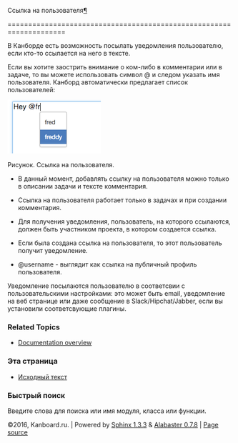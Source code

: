 Ссылка на пользователя[¶](#user-mentions "Ссылка на этот заголовок")

====================================================================



В Канборде есть возможность посылать уведомления пользователю, если кто-то ссылается на него в тексте.



Если вы хотите заострить внимание о ком-либо в комментарии или в задаче, то вы можете использовать символ @ и следом указать имя пользователя. Канборд автоматически предлагает список пользователей:



![User Mention](_images/mention-autocomplete.png)



Рисунок. Ссылка на пользователя.



-   В данный момент, добавлять ссылку на пользователя можно только в описании задачи и тексте комментария.



-   Ссылка на пользователя работает только в задачах и при создании комментария.



-   Для получения уведомления, пользователь, на которого ссылаются, должен быть участником проекта, в котором создается ссылка.



-   Если была создана ссылка на пользователя, то этот пользователь получит уведомление.



-   @username - выглядит как ссылка на публичный профиль пользователя.



Уведомление посылаются пользователю в соответсвии с пользовательскими настройками: это может быть email, уведомление на веб странице или даже сообщение в Slack/Hipchat/Jabber, если вы установили соответсвующие плагины.



### Related Topics



-   [Documentation overview](index.markdown)



### Эта страница



-   [Исходный текст](_sources/user-mentions.txt)



### Быстрый поиск



Введите слова для поиска или имя модуля, класса или функции.



©2016, Kanboard.ru. | Powered by [Sphinx 1.3.3](http://sphinx-doc.org/) & [Alabaster 0.7.8](https://github.com/bitprophet/alabaster) | [Page source](_sources/user-mentions.txt)

